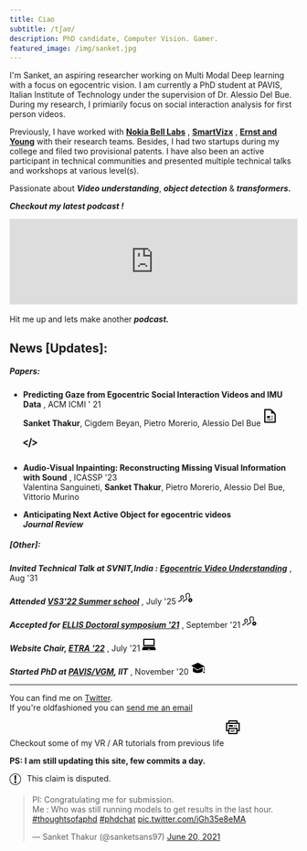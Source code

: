 ```yaml
---
title: Ciao
subtitle: /tʃaʊ/
description: PhD candidate, Computer Vision. Gamer.
featured_image: /img/sanket.jpg
---
```


I'm Sanket, an aspiring researcher working on Multi Modal Deep learning with a focus on egocentric vision. I am currently a PhD student at PAVIS, Italian Institute of Technology under the supervision of Dr. Alessio Del Bue. During my research, I primiarily focus on social interaction analysis for first person videos. 

Previously, I have worked with <a href="https://www.bell-labs.com/our-research/future-x-vision/"><b>Nokia Bell Labs</b></a> ,  <a href="https://trezi.com"><b>SmartVizx</b></a> , <a href="https://www.ey.com/en_gl/wavespace/trivandrum"><b>Ernst and Young</b></a>  with their research teams. Besides, I had two startups during my college and filed two provisional patents. I have also been an active participant in technical communities and presented multiple technical talks and workshops at various level(s).

Passionate about ***Video understanding***, ***object detection*** & ***transformers.***

***Checkout my latest podcast !***
<iframe src="https://open.spotify.com/embed/show/7bnalsMIGlbmQYZtqrf36d?t=0" width="100%" height="35%" frameBorder="0" allowtransparency="true" allow="encrypted-media"></iframe>

Hit me up and lets make another ***podcast.***

## News [Updates]:

##### Papers:

*   **Predicting Gaze from Egocentric Social Interaction Videos and IMU Data** , ACM ICMI ' 21<br>
    **Sanket Thakur**, Cigdem Beyan, Pietro Morerio, Alessio Del Bue
    <svg xmlns="http://www.w3.org/2000/svg" width="30" height="30" viewBox="0 0 30 30"><a xlink:href="https://dl.acm.org/doi/abs/10.1145/3462244.3479954"><path d="M11.362 2c4.156 0 2.638 6 2.638 6s6-1.65 6 2.457v11.543h-16v-20h7.362zm.827-2h-10.189v24h20v-14.386c0-2.391-6.648-9.614-9.811-9.614zm4.811 13h-3v-1h3v1zm0 2h-3v1h3v-1zm0 3h-10v1h10v-1zm-5-6h-5v4h5v-4z"/></a></svg>

    <svg xmlns="http://www.w3.org/2000/svg" width="30" height="30" viewBox="0 0 30 30"><a xlink:href="https://github.com/IIT-PAVIS/MultimodalGaze"><path d="M24 10.935v2.131l-8 3.947v-2.23l5.64-2.783-5.64-2.79v-2.223l8 3.948zm-16 3.848l-5.64-2.783 5.64-2.79v-2.223l-8 3.948v2.131l8 3.947v-2.23zm7.047-10.783h-2.078l-4.011 16h2.073l4.016-16z"/></a></svg>
    
*   **Audio-Visual Inpainting: Reconstructing Missing Visual Information with Sound** , ICASSP '23 <br>
    Valentina Sanguineti, **Sanket Thakur**, Pietro Morerio, Alessio Del Bue, Vittorio Murino
    
*   **Anticipating Next Active Object for egocentric videos** <br>
    ***Journal Review***

<!-- <svg xmlns="http://www.w3.org/2000/svg" width="30" height="30" viewBox="0 0 30 30"><a xlink:href="https://dl.acm.org/doi/abs/10.1145/3462244.3479954"><path d="M11.363 2c4.155 0 2.637 6 2.637 6s6-1.65 6 2.457v11.543h-16v-20h7.363zm.826-2h-10.189v24h20v-14.386c0-2.391-6.648-9.614-9.811-9.614zm4.811 13h-2.628v3.686h.907v-1.472h1.49v-.732h-1.49v-.698h1.721v-.784zm-4.9 0h-1.599v3.686h1.599c.537 0 .961-.181 1.262-.535.555-.658.587-2.034-.062-2.692-.298-.3-.712-.459-1.2-.459zm-.692.783h.496c.473 0 .802.173.915.644.064.267.077.679-.021.948-.128.351-.381.528-.754.528h-.637v-2.12zm-2.74-.783h-1.668v3.686h.907v-1.277h.761c.619 0 1.064-.277 1.224-.763.095-.291.095-.597 0-.885-.16-.484-.606-.761-1.224-.761zm-.761.732h.546c.235 0 .467.028.576.228.067.123.067.366 0 .489-.109.199-.341.227-.576.227h-.546v-.944z"/></a></svg> -->
<!-- </svg> -->

<!-- <p>Accepted at ACM ICMI '21</p> -->

<!-- ##### Summer School: -->

<!-- ***Accepted into CIFAR Summer School '21***
<p>May 20th '21</p> -->

##### [Other]:

***Invited Technical Talk at SVNIT,India : [Egocentric Video Understanding](https://drive.google.com/file/d/1gBB2ICuQB3rrcuz4fyKPIxbBv3S6cka_/view?usp=sharing)*** , Aug '31 
<p></p>

***Attended [VS3'22 Summer school](http://cmp.felk.cvut.cz/summerschool2022/index.html)*** , July '25 <svg xmlns="http://www.w3.org/2000/svg" width="24" height="24" viewBox="0 0 24 24"><path d="M20.5 13c-1.932 0-3.5 1.567-3.5 3.5s1.568 3.5 3.5 3.5 3.5-1.567 3.5-3.5-1.568-3.5-3.5-3.5zm1.5 4h-1v1h-1v-1h-1v-1h1v-1h1v1h1v1zm-13.001-5.9c0 1.692-.766 2.9-1.206 3.9h-1.397c.227-1 1.954-3.415 1.021-4.982-.55-.923-2.272-.924-2.819-.015-.507.841-.24 2.417.712 4.215.518.978.374 1.734.162 2.197-.406.889-1.303 1.317-2.316 1.612-2.01.588-1.825.055-1.825 1.973h-1.329l-.002-.618c0-1.262.099-1.989 1.59-2.333 1.719-.397 3.319-.745 2.545-2.209-2.361-4.457-.627-6.84 1.866-6.84 1.687 0 2.998 1.09 2.998 3.1zm5.691 1.395c.607 1.146.447 2.016.206 2.543-.66 1.445-2.472 1.863-4.39 2.305-1.252.29-1.172.588-1.172 2.657h-1.331l-.003-.825c0-1.681.132-2.652 2.119-3.111 2.293-.53 4.427-.994 3.394-2.946-3.147-5.941-.835-9.118 2.488-9.118 3.164 0 5.337 2.879 3.041 8h-1.483c1.159-2.325 1.428-4.326.708-5.533-.902-1.517-3.617-1.509-4.512-.022-.768 1.273-.426 3.478.935 6.05z"/></svg>
<p></p>

***Accepted for [ELLIS Doctoral symposium '21](https://ellisds.eu)*** , September '21 <svg xmlns="http://www.w3.org/2000/svg" width="24" height="24" viewBox="0 0 24 24"><path d="M20.5 13c-1.932 0-3.5 1.567-3.5 3.5s1.568 3.5 3.5 3.5 3.5-1.567 3.5-3.5-1.568-3.5-3.5-3.5zm1.5 4h-1v1h-1v-1h-1v-1h1v-1h1v1h1v1zm-13.001-5.9c0 1.692-.766 2.9-1.206 3.9h-1.397c.227-1 1.954-3.415 1.021-4.982-.55-.923-2.272-.924-2.819-.015-.507.841-.24 2.417.712 4.215.518.978.374 1.734.162 2.197-.406.889-1.303 1.317-2.316 1.612-2.01.588-1.825.055-1.825 1.973h-1.329l-.002-.618c0-1.262.099-1.989 1.59-2.333 1.719-.397 3.319-.745 2.545-2.209-2.361-4.457-.627-6.84 1.866-6.84 1.687 0 2.998 1.09 2.998 3.1zm5.691 1.395c.607 1.146.447 2.016.206 2.543-.66 1.445-2.472 1.863-4.39 2.305-1.252.29-1.172.588-1.172 2.657h-1.331l-.003-.825c0-1.681.132-2.652 2.119-3.111 2.293-.53 4.427-.994 3.394-2.946-3.147-5.941-.835-9.118 2.488-9.118 3.164 0 5.337 2.879 3.041 8h-1.483c1.159-2.325 1.428-4.326.708-5.533-.902-1.517-3.617-1.509-4.512-.022-.768 1.273-.426 3.478.935 6.05z"/></svg>
<p></p>

***Website Chair, [ETRA '22](http://etra.acm.org/2022/index.html)*** , July '21 <svg xmlns="http://www.w3.org/2000/svg" width="24" height="24" viewBox="0 0 24 24"><path d="M22 3.2c0-.663-.537-1.2-1.2-1.2h-17.6c-.663 0-1.2.537-1.2 1.2v11.8h20v-11.8zm-2 9.8h-16v-9h16v9zm2 3h-20c-.197.372-2 4.582-2 4.998 0 .522.418 1.002 1.002 1.002h21.996c.584 0 1.002-.48 1.002-1.002 0-.416-1.803-4.626-2-4.998zm-12.229 5l.467-1h3.523l.467 1h-4.457z"/></svg>
<p></p>


***Started PhD at [PAVIS/VGM](https://vgm.iit.it), IIT*** , November '20 <svg width="24" height="24" xmlns="http://www.w3.org/2000/svg" fill-rule="evenodd" clip-rule="evenodd"><path d="M24 21h-3l1-3h1l1 3zm-12.976-4.543l8.976-4.575v6.118c-1.007 2.041-5.607 3-8.5 3-3.175 0-7.389-.994-8.5-3v-6.614l8.024 5.071zm11.976.543h-1v-7.26l-10.923 5.568-11.077-7 12-5.308 11 6.231v7.769z"/></svg>
<!-- <p></p> -->

---------

You can find me on [Twitter](https://twitter.com/sanketsans97).  
If you're oldfashioned you can [send me an email](mailto:sanket.thakur@iit.it)

Checkout some of my VR / AR tutorials from previous life
<svg xmlns="http://www.w3.org/2000/svg" width="45" height="45" viewBox="0 0 45 45"><a href="https://maker.pro/profile/sanket.thakur"><path d="M14 20h-6v-1h6v1zm5-12h-2v1h2v-1zm-3 9h-8v1h8v-1zm8-13v15h-4v5h-16v-5h-4v-15h4v-4h16v4h4zm-18 0h12v-2h-12v2zm12 11h-12v7h12v-7zm4-9h-20v11h2v-4h16v4h2v-11zm-10 2h-7v3h7v-3zm7 2h-2v1h2v-1zm-3 0h-2v1h2v-1zm0-2h-2v1h2v-1z"/></a></svg>

**PS: I am still updating this site, few commits a day.**
 <!-- width="2%" height="2%" -->
<div style="margin-top:2%">
    <div style="float:left; width:4%; height:4%"><img src="/img/claim_sign.png" alt="claim_sign"></div>
    <div style="float:left; margin-left:2%">This claim is disputed.</div>
    <div style="clear: left;"/>
</div>



<div style="margin-top:2%">
    <blockquote class="twitter-tweet"><p lang="en" dir="ltr">PI: Congratulating me for submission. <br>Me : Who was still running models to get results in the last hour. <a href="https://twitter.com/hashtag/thoughtsofaphd?src=hash&amp;ref_src=twsrc%5Etfw">#thoughtsofaphd</a> <a href="https://twitter.com/hashtag/phdchat?src=hash&amp;ref_src=twsrc%5Etfw">#phdchat</a> <a href="https://t.co/jGh35e8eMA">pic.twitter.com/jGh35e8eMA</a></p>&mdash; Sanket Thakur (@sanketsans97) <a href="https://twitter.com/sanketsans97/status/1406652103880216577?ref_src=twsrc%5Etfw">June 20, 2021</a></blockquote> <script async src="https://platform.twitter.com/widgets.js" charset="utf-8"></script>
</div>
